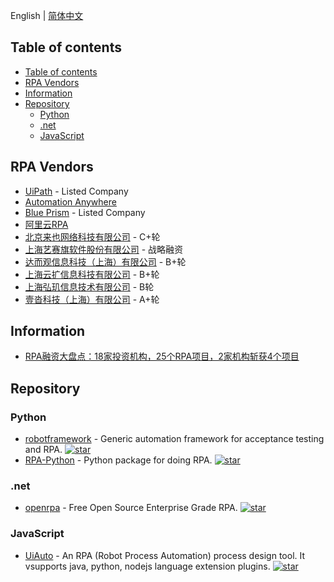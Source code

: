 English | [简体中文](./README.md)

## Table of contents

- [Table of contents](#table-of-contents)
- [RPA Vendors](#rpa-vendors)
- [Information](#information)
- [Repository](#repository)
  - [Python](#python)
  - [.net](#net)
  - [JavaScript](#javascript)

## RPA Vendors

- [UiPath](https://www.uipath.com/) - Listed Company
- [Automation Anywhere](https://www.automationanywhere.com/)
- [Blue Prism](https://www.blueprism.com/) - Listed Company
- [阿里云RPA](https://www.aliyun.com/product/codestore)
- [北京来也网络科技有限公司](https://laiye.com) - C+轮
- [上海艺赛旗软件股份有限公司](https://www.i-search.com.cn) - 战略融资
- [达而观信息科技（上海）有限公司](http://www.datagrand.com) - B+轮
- [上海云扩信息科技有限公司](https://www.encoo.com) - B+轮
- [上海弘玑信息技术有限公司](https://www.cyclone-robotics.com) - B轮
- [壹沓科技（上海）有限公司](https://www.1data.info) - A+轮

## Information

- [RPA融资大盘点：18家投资机构，25个RPA项目，2家机构斩获4个项目](https://mp.weixin.qq.com/s/DeiJ-V54aUkaLWLKmw5Zjg)

## Repository

### Python

- [robotframework](https://github.com/robotframework/robotframework) - Generic automation framework for acceptance testing and RPA.  [![star](https://img.shields.io/github/stars/robotframework/robotframework.svg?style=social&label=Star)](https://github.com/robotframework/robotframework)
- [RPA-Python](https://github.com/tebelorg/RPA-Python) - Python package for doing RPA.  [![star](https://img.shields.io/github/stars/tebelorg/RPA-Python.svg?style=social&label=Star)](https://github.com/tebelorg/RPA-Python)

### .net

- [openrpa](https://github.com/open-rpa/openrpa) - Free Open Source Enterprise Grade RPA. [![star](https://img.shields.io/github/stars/open-rpa/openrpa.svg?style=social&label=Star)](https://github.com/open-rpa/openrpa)

### JavaScript

- [UiAuto](https://gitee.com/legion-spider-man/UiAuto) - An RPA (Robot Process Automation) process design tool. It vsupports java, python, nodejs language extension plugins.
 [![star](https://gitee.com/legion-spider-man/UiAuto/badge/star.svg?theme=dark)](https://gitee.com/legion-spider-man/UiAuto)
